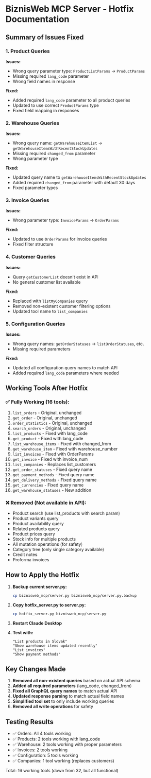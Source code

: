 # BiznisWeb MCP Server - Hotfix Documentation

## Summary of Issues Fixed

### 1. Product Queries
**Issues:**
- Wrong query parameter type: `ProductListParams` → `ProductParams`
- Missing required `lang_code` parameter
- Wrong field names in response

**Fixed:**
- Added required `lang_code` parameter to all product queries
- Updated to use correct `ProductParams` type
- Fixed field mapping in responses

### 2. Warehouse Queries
**Issues:**
- Wrong query name: `getWarehouseItemList` → `getWarehouseItemsWithRecentStockUpdates`
- Missing required `changed_from` parameter
- Wrong parameter type

**Fixed:**
- Updated query name to `getWarehouseItemsWithRecentStockUpdates`
- Added required `changed_from` parameter with default 30 days
- Fixed parameter types

### 3. Invoice Queries
**Issues:**
- Wrong parameter type: `InvoiceParams` → `OrderParams`

**Fixed:**
- Updated to use `OrderParams` for invoice queries
- Fixed filter structure

### 4. Customer Queries
**Issues:**
- Query `getCustomerList` doesn't exist in API
- No general customer list available

**Fixed:**
- Replaced with `listMyCompanies` query
- Removed non-existent customer filtering options
- Updated tool name to `list_companies`

### 5. Configuration Queries
**Issues:**
- Wrong query names: `getOrderStatuses` → `listOrderStatuses`, etc.
- Missing required parameters

**Fixed:**
- Updated all configuration query names to match API
- Added required `lang_code` parameters where needed

## Working Tools After Hotfix

### ✅ Fully Working (16 tools):
1. `list_orders` - Original, unchanged
2. `get_order` - Original, unchanged
3. `order_statistics` - Original, unchanged
4. `search_orders` - Original, unchanged
5. `list_products` - Fixed with lang_code
6. `get_product` - Fixed with lang_code
7. `list_warehouse_items` - Fixed with changed_from
8. `get_warehouse_item` - Fixed with warehouse_number
9. `list_invoices` - Fixed with OrderParams
10. `get_invoice` - Fixed with invoice_num
11. `list_companies` - Replaces list_customers
12. `get_order_statuses` - Fixed query name
13. `get_payment_methods` - Fixed query name
14. `get_delivery_methods` - Fixed query name
15. `get_currencies` - Fixed query name
16. `get_warehouse_statuses` - New addition

### ❌ Removed (Not available in API):
- Product search (use list_products with search param)
- Product variants query
- Product availability query
- Related products query
- Product prices query
- Stock info for multiple products
- All mutation operations (for safety)
- Category tree (only single category available)
- Credit notes
- Proforma invoices

## How to Apply the Hotfix

1. **Backup current server.py:**
   ```bash
   cp biznisweb_mcp/server.py biznisweb_mcp/server.py.backup
   ```

2. **Copy hotfix_server.py to server.py:**
   ```bash
   cp hotfix_server.py biznisweb_mcp/server.py
   ```

3. **Restart Claude Desktop**

4. **Test with:**
   ```
   "List products in Slovak"
   "Show warehouse items updated recently"
   "List invoices"
   "Show payment methods"
   ```

## Key Changes Made

1. **Removed all non-existent queries** based on actual API schema
2. **Added all required parameters** (lang_code, changed_from)
3. **Fixed all GraphQL query names** to match actual API
4. **Updated response parsing** to match actual field names
5. **Simplified tool set** to only include working queries
6. **Removed all write operations** for safety

## Testing Results

- ✅ Orders: All 4 tools working
- ✅ Products: 2 tools working with lang_code
- ✅ Warehouse: 2 tools working with proper parameters
- ✅ Invoices: 2 tools working
- ✅ Configuration: 5 tools working
- ✅ Companies: 1 tool working (replaces customers)

Total: 16 working tools (down from 32, but all functional)